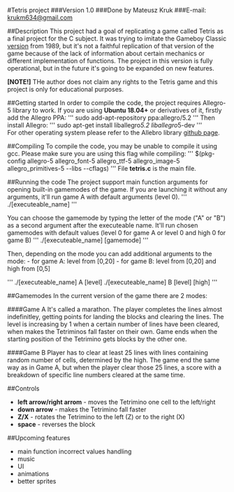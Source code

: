 #Tetris project
###Version 1.0 
###Done by Mateusz Kruk 
###E-mail: krukm634@gmail.com

##Description
This project had a goal of replicating a game called Tetris as a final project for the C subject. It was trying to imitate the Gameboy Classic [version](https://en.wikipedia.org/wiki/Tetris_(Game_Boy_video_game)) from 1989, but it's not a faithful replication of that version of the game because of the lack of information about certain mechanics or different implementation of functions. The project in this version is fully operational, but in the future it's going to be expanded on new features.

**[NOTE!]** THe author does not claim any rights to the Tetris game and this project is only for educational purposes. 

##Getting started
In order to compile the code, the project requires Allegro-5 library to work. If you are using **Ubuntu 18.04+** or derivatives of it, firstly add the Allegro PPA:
'''
sudo add-apt-repository ppa:allegro/5.2
'''
Then install Allegro:
'''
sudo apt-get install liballegro*5.2 liballegro*5-dev
'''  
For other operating system please refer to the Allebro library [github page](github.com/liballeg/allegro_wiki/wiki/Quickstart).

##Compiling
To compile the code, you may be unable to compile it using gcc. Please make sure you are using this flag while compiling:
'''
$(pkg-config allegro-5 allegro_font-5 allegro_ttf-5 allegro_image-5 allegro_primitives-5 --libs --cflags)
'''
File **tetris.c** is the main file.

##Running the code
The project support main function arguments for opening built-in gamemodes of the game. If you are launching it without any arguments, it'll run game A with default arguments (level 0).
'''
./[executeable_name]
'''

You can choose the gamemode by typing the letter of the mode ("A" or "B") as a second argument after the executeable name. It'll run chosen gamemodes with default values (level 0 for game A or level 0 and high 0 for game B)
'''
./[executeable_name] [gamemode]
'''

Then, depending on the mode you can add additional arguments to the mode:
	- for game A: level from [0,20]
	- for game B: level from [0,20] and high from [0,5]

'''
./[executeable_name] A [level]
./[executeable_name] B [level] [high]
'''

##Gamemodes
In the current version of the game there are 2 modes:

####Game A
It's called a marathon. The player completes the lines almost indefinitley, getting points for landing the blocks and clearing the lines. The level is increasing by 1 when a certain number of lines have been cleared, when makes the Tetriminos fall faster on their own. Game ends when the starting position of the Tetrimino gets blocks by the other one.

####Game B
Player has to clear at least 25 lines with lines containing random number of cells, determined by the high. The game end the same way as in Game A, but when the player clear those 25 lines, a score with a breakdown of specific line numbers cleared at the same time.

##Controls
- **left arrow/right arrom** - moves the Tetrimino one cell to the left/right
- **down arrow** - makes the Tetrimino fall faster
- **Z/X** - rotates the Tetrimino to the left (Z) or to the right (X)
- **space** -  reverses the block

##Upcoming features

- main function incorrect values handling
- music
- UI
- animations
- better sprites